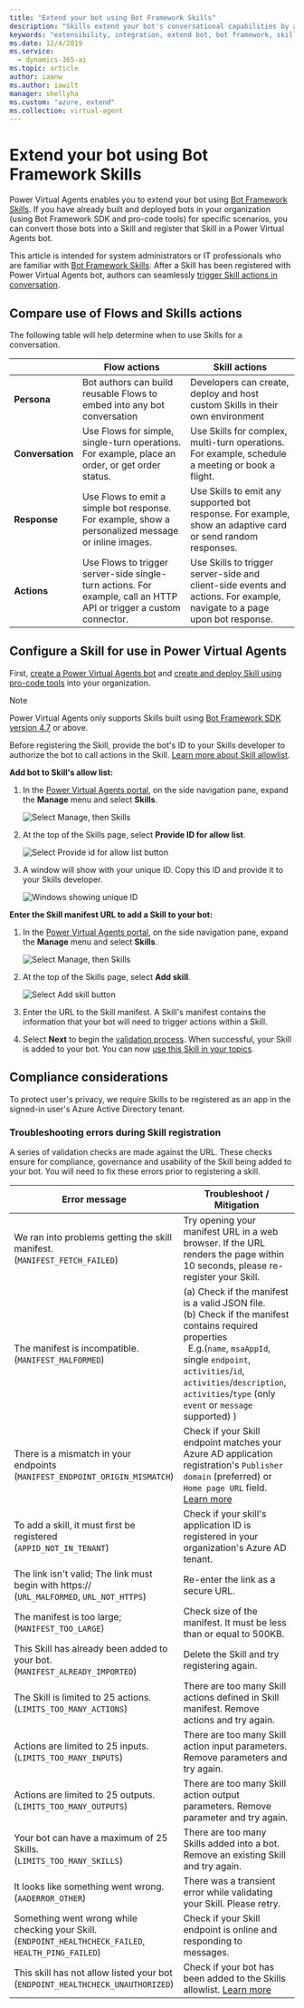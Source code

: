 ```yaml
---
title: "Extend your bot using Bot Framework Skills"
description: "Skills extend your bot's conversational capabilities by automating a series of actions within a topic. Skills enable the bot to book an appointment, send a confirmation email, manage tasks, and more."
keywords: "extensibility, integration, extend bot, bot framework, skills, custom capabilities"
ms.date: 12/4/2019
ms.service:
  - dynamics-365-ai
ms.topic: article
author: iaanw
ms.author: iawilt
manager: shellyha
ms.custom: "azure, extend"
ms.collection: virtual-agent
---
```


# Extend your bot using Bot Framework Skills

Power Virtual Agents enables you to extend your bot using [Bot Framework Skills](/azure/bot-service/skills-conceptual?view=azure-bot-service-4.0). If you have already built and deployed bots in your organization (using Bot Framework SDK and pro-code tools) for specific scenarios, you can convert those bots into a Skill and register that Skill in a Power Virtual Agents bot.

This article is intended for system administrators or IT professionals who are familiar with [Bot Framework Skills](/azure/bot-service/skills-conceptual?view=azure-bot-service-4.0). After a Skill has been registered with Power Virtual Agents bot, authors can seamlessly [trigger Skill actions in conversation](advanced-use-skills.md).

## Compare use of Flows and Skills actions
The following table will help determine when to use Skills for a conversation.

|    | **Flow actions** | **Skill actions** |
| -- | -- | -- |
| **Persona** | Bot authors can build reusable Flows to embed into any bot conversation | Developers can create, deploy and host custom Skills in their own environment |
| **Conversation** | Use Flows for simple, single-turn operations. For example, place an order, or get order status. | Use Skills for complex, multi-turn operations. For example, schedule a meeting or book a flight. |
| **Response** | Use Flows to emit a simple bot response. For example, show a personalized message or inline images. | Use Skills to emit any supported bot response. For example, show an adaptive card or send random responses. |
| **Actions** | Use Flows to trigger server-side single-turn actions. For example, call an HTTP API or trigger a custom connector. | Use Skills to trigger server-side and client-side events and actions. For example, navigate to a page upon bot response. |


## Configure a Skill for use in Power Virtual Agents
First, [create a Power Virtual Agents bot](authoring-first-bot.md) and [create and deploy Skill using pro-code tools](https://go.microsoft.com/fwlink/?linkid=2110533) into your organization.

>[!NOTE]
>Power Virtual Agents only supports Skills built using [Bot Framework SDK version 4.7](/azure/bot-service/skills-conceptual?view=azure-bot-service-4.0) or above.

Before registering the Skill, provide the bot's ID to your Skills developer to authorize the bot to call actions in the Skill. [Learn more about Skill allowlist](https://go.microsoft.com/fwlink/?linkid=2123148).

**Add bot to Skill's allow list:**

1. In the [Power Virtual Agents portal](https://powerva.microsoft.com), on the side navigation pane, expand the **Manage** menu and select **Skills**.

   ![Select Manage, then Skills](media/skills-menu.png)

1. At the top of the Skills page, select **Provide ID for allow list**.
 
   ![Select Provide id for allow list button](media/skills-provide-id.png)

1. A window will show with your unique ID. Copy this ID and provide it to your Skills developer.

   ![Windows showing unique ID](media/skills-provide-id-modal.png)


**Enter the Skill manifest URL to add a Skill to your bot:**

1. In the [Power Virtual Agents portal](https://powerva.microsoft.com), on the side navigation pane, expand the **Manage** menu and select **Skills**.

   ![Select Manage, then Skills](media/skills-menu.png)

1. At the top of the Skills page, select **Add skill**.
 
   ![Select Add skill button](media/skills-provide-id.png)

1. Enter the URL to the Skill manifest. A Skill's manifest contains the information that your bot will need to trigger actions within a Skill.

1. Select **Next** to begin the [validation process](#validation-performed-during-registering-a-skill). When successful, your Skill is added to your bot. You can now [use this Skill in your topics](advanced-use-skills.md). 

## Compliance considerations
To protect user's privacy, we require Skills to be registered as an app in the signed-in user's Azure Active Directory tenant.

### Troubleshooting errors during Skill registration

A series of validation checks are made against the URL. These checks ensure for compliance, governance and usability of the Skill being added to your bot. You will need to fix these errors prior to registering a skill.

Error message | Troubleshoot / Mitigation
---|---
We ran into problems getting the skill manifest.<br/>(`MANIFEST_FETCH_FAILED`)| Try opening your manifest URL in a web browser. If the URL renders the page within 10 seconds, please re-register your Skill.
The manifest is incompatible. <br/>(`MANIFEST_MALFORMED`) | (a) Check if the manifest is a valid JSON file.<br/>(b) Check if the manifest contains required properties <br/>&nbsp;&nbsp;E.g.(`name`, `msaAppId`, single `endpoint`, `activities`/`id`, `activities`/`description`, `activities`/`type` (only `event` or `message` supported) )
There is a mismatch in your endpoints <br/>(`MANIFEST_ENDPOINT_ORIGIN_MISMATCH`) | Check if your Skill endpoint matches your Azure AD application registration's `Publisher domain` (preferred) or `Home page URL` field. [Learn more](https://go.microsoft.com/fwlink/?linkid=2123145)
To add a skill, it must first be registered <br/>(`APPID_NOT_IN_TENANT`) | Check if your skill's application ID is registered in your organization's Azure AD tenant. |
The link isn't valid; The link must begin with https:// <br/>(`URL_MALFORMED`, `URL_NOT_HTTPS`) | Re-enter the link as a secure URL. |
The manifest is too large; <br/>(`MANIFEST_TOO_LARGE`)| Check size of the manifest. It must be less than or equal to 500KB. |
This Skill has already been added to your bot. <br/>(`MANIFEST_ALREADY_IMPORTED`)| Delete the Skill and try registering again. |
The Skill is limited to 25 actions. <br/>(`LIMITS_TOO_MANY_ACTIONS`)|There are too many Skill actions defined in Skill manifest. Remove actions and try again. |
Actions are limited to 25 inputs. <br/>(`LIMITS_TOO_MANY_INPUTS`)|There are too many Skill action input parameters. Remove parameters and try again. |
Actions are limited to 25 outputs. <br/>(`LIMITS_TOO_MANY_OUTPUTS`)|There are too many Skill action output parameters. Remove parameter and try again. |
Your bot can have a maximum of 25 Skills. <br/>(`LIMITS_TOO_MANY_SKILLS`)| There are too many Skills added into a bot. Remove an existing Skill and try again. |
It looks like something went wrong.<br/>(`AADERROR_OTHER`)|There was a transient error while validating your Skill. Please retry.|
Something went wrong while checking your Skill. <br/>(`ENDPOINT_HEALTHCHECK_FAILED`, `HEALTH_PING_FAILED`) | Check if your Skill endpoint is online and responding to messages.|
This skill has not allow listed your bot <br/>(`ENDPOINT_HEALTHCHECK_UNAUTHORIZED`) | Check if your bot has been added to the Skills allowlist. [Learn more](https://go.microsoft.com/fwlink/?linkid=2123431) |

